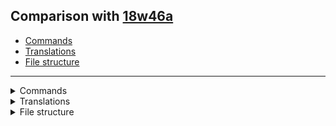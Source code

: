 ## Comparison with [18w46a](https://github.com/PixiGeko/Minecraft-generated-data/tree/18w46a)

- [Commands](#commands)
- [Translations](#translations)
- [File structure](#file-structure)

<hr/>
<details><summary>Commands</summary>
<details>
<summary>
locate
</summary>

```diff
+ locate Pillager_Outpost
```

</details>
</details>
<details><summary>Translations</summary>
<details>
<summary>
Keys
</summary>

```diff
+ effect.minecraft.bad_omen: Bad Omen
+ event.minecraft.raid: Raid
+ event.minecraft.raid.mobs_remaining: Mobs remaining: %s
+ subtitles.event.raid.horn_distant: Ominous horn echos far away
+ subtitles.event.raid.horn_local: Ominous horn blares
```

</details>
</details>
<details><summary>File structure</summary>
<details>
<summary>
data
</summary>

```diff
+ minecraft/loot_tables/chests/pillager_outpost.json
+ minecraft/structures/pillager_outpost/base_plate.nbt
+ minecraft/structures/pillager_outpost/feature_cage1.nbt
+ minecraft/structures/pillager_outpost/feature_cage2.nbt
+ minecraft/structures/pillager_outpost/feature_logs.nbt
+ minecraft/structures/pillager_outpost/feature_plate.nbt
+ minecraft/structures/pillager_outpost/feature_targets.nbt
+ minecraft/structures/pillager_outpost/feature_tent1.nbt
+ minecraft/structures/pillager_outpost/feature_tent2.nbt
+ minecraft/structures/pillager_outpost/watchtower_overgrown.nbt
+ minecraft/structures/pillager_outpost/watchtower.nbt
```

</details>
</details>